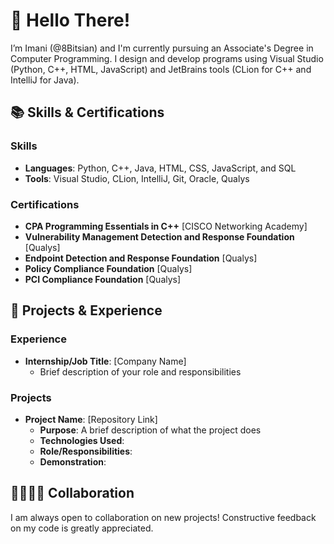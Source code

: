 # 🤗 Hello There!

I’m Imani (@8Bitsian) and I'm currently pursuing an Associate's Degree in Computer Programming.
I design and develop programs using Visual Studio (Python, C++, HTML, JavaScript) and JetBrains tools (CLion for C++ and IntelliJ for Java).

## 📚 Skills & Certifications

### Skills
- **Languages**: Python, C++, Java, HTML, CSS, JavaScript, and SQL
- **Tools**: Visual Studio, CLion, IntelliJ, Git, Oracle, Qualys
### Certifications
- **CPA Programming Essentials in C++** [CISCO Networking Academy]
- **Vulnerability Management Detection and Response Foundation** [Qualys]
- **Endpoint Detection and Response Foundation** [Qualys]
- **Policy Compliance Foundation** [Qualys]
- **PCI Compliance Foundation** [Qualys]

## 📑 Projects & Experience

### Experience
 - **Internship/Job Title**: [Company Name]
   - Brief description of your role and responsibilities
### Projects
 - **Project Name**: [Repository Link]
   - **Purpose**: A brief description of what the project does
   - **Technologies Used**:
   - **Role/Responsibilities**:
   - **Demonstration**:

## 🫱🏻‍🫲🏽 Collaboration

I am always open to collaboration on new projects! Constructive feedback on my code is greatly appreciated.
